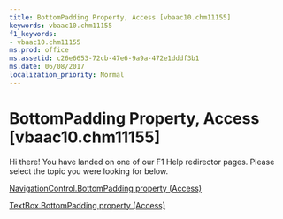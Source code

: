 ```yaml
---
title: BottomPadding Property, Access [vbaac10.chm11155]
keywords: vbaac10.chm11155
f1_keywords:
- vbaac10.chm11155
ms.prod: office
ms.assetid: c26e6653-72cb-47e6-9a9a-472e1dddf3b1
ms.date: 06/08/2017
localization_priority: Normal
---
```



# BottomPadding Property, Access [vbaac10.chm11155]

Hi there! You have landed on one of our F1 Help redirector pages. Please select the topic you were looking for below.

[NavigationControl.BottomPadding property (Access)](http://msdn.microsoft.com/library/fb22d41c-a310-ed95-34ea-8a4cda1bff8b%28Office.15%29.aspx)

[TextBox.BottomPadding property (Access)](http://msdn.microsoft.com/library/75d2b8bb-c5c5-1d00-b175-8db80a7525c5%28Office.15%29.aspx)


